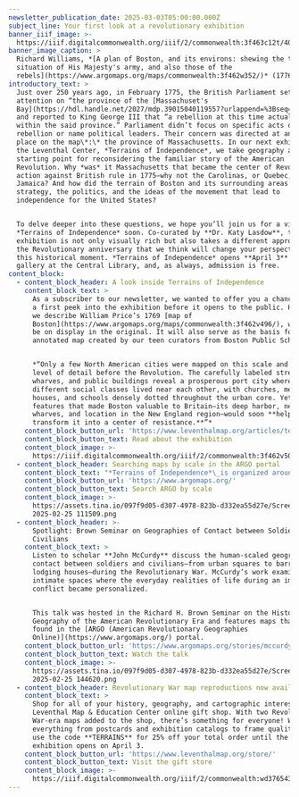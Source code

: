 ```yaml
---
newsletter_publication_date: 2025-03-03T05:00:00.000Z
subject_line: Your first look at a revolutionary exhibition
banner_iiif_image: >-
  https://iiif.digitalcommonwealth.org/iiif/2/commonwealth:3f463c12t/405,1766,6792,2812/1200,/0/default.jpg
banner_image_caption: >
  Richard Williams, *[A plan of Boston, and its environs: shewing the true
  situation of His Majesty's army, and also those of the
  rebels](https://www.argomaps.org/maps/commonwealth:3f462w352/)* (1776)
introductory_text: >
  Just over 250 years ago, in February 1775, the British Parliament set its
  attention on “the province of the [Massachuset's
  Bay](https://hdl.handle.net/2027/mdp.39015040119557?urlappend=%3Bseq=151%3Bownerid=1304246-157),”
  and reported to King George III that “a rebellion at this time actually exists
  within the said province.” Parliament didn’t focus on specific acts of
  rebellion or name political leaders. Their concern was directed at an entire
  place on the map\*:\* the province of Massachusetts. In our next exhibition at
  the Leventhal Center, *Terrains of Independence*, we take geography as the
  starting point for reconsidering the familiar story of the American
  Revolution. Why *was* it Massachusetts that became the center of Revolutionary
  action against British rule in 1775—why not the Carolinas, or Quebec, or
  Jamaica? And how did the terrain of Boston and its surrounding areas shape the
  strategy, the politics, and the ideas of the movement that lead to
  independence for the United States?


  To delve deeper into these questions, we hope you’ll join us for a visit
  *Terrains of Independence* soon. Co-curated by **Dr. Katy Lasdow**, the
  exhibition is not only visually rich but also takes a different approach to
  the Revolutionary anniversary that we think will change your perspective on
  this historical moment. *Terrains of Independence* opens **April 3** in our
  gallery at the Central Library, and, as always, admission is free.
content_block:
  - content_block_header: A look inside Terrains of Independence
    content_block_text: >
      As a subscriber to our newsletter, we wanted to offer you a chance to get
      a first peek into the exhibition before it opens to the public. Here’s how
      we describe William Price’s 1769 [map of
      Boston](https://www.argomaps.org/maps/commonwealth:3f462v496/), which will
      be on display in the original. It will also serve as the basis for a new
      annotated map created by our teen curators from Boston Public Schools.


      *“Only a few North American cities were mapped on this scale and at this
      level of detail before the Revolution. The carefully labeled streets,
      wharves, and public buildings reveal a prosperous port city where
      different social classes lived near each other, with churches, meeting
      houses, and schools densely dotted throughout the urban core. Yet the very
      features that made Boston valuable to Britain—its deep harbor, network of
      wharves, and location in the New England region—would soon **help
      transform it into a center of resistance.**”*
    content_block_button_url: 'https://www.leventhalmap.org/articles/terrains-of-independence-preview/'
    content_block_button_text: Read about the exhibition
    content_block_image: >-
      https://iiif.digitalcommonwealth.org/iiif/2/commonwealth:3f462v50z/2323,679,2666,5165/,1200/0/default.jpg
  - content_block_header: Searching maps by scale in the ARGO portal
    content_block_text: "*Terrains of Independence*\_is organized around the different\_*scales*\_of geography that shaped people’s experiences during the Revolutionary era. The maps in the Leventhal Center’s collections for this period range in scale from hand-drawn plans of forts and battlements to vast depictions of the western hemisphere. In the show, five scales—Empire, Region, City, Landmark, and Nation—become a powerful framework for understanding how place matters in shaping historical events.\n\nIn the [ARGO (American Revolutionary Geographies Online)](https://www.argomaps.org/) portal homepage, you’ll find a search feature that allows you to explore digitized maps by geographic scale. You can focus on each region or scale down to the tiniest plans of forts and individual buildings. Can you imagine how different scales of map were originally used for different purposes?\n"
    content_block_button_url: 'https://www.argomaps.org/'
    content_block_button_text: Search ARGO by scale
    content_block_image: >-
      https://assets.tina.io/097f9d05-d307-4978-823b-d332ea55d27e/Screenshot
      2025-02-25 111509.png
  - content_block_header: >-
      Spotlight: Brown Seminar on Geographies of Contact between Soldiers and
      Civilians
    content_block_text: >
      Listen to scholar **John McCurdy** discuss the human-scaled geographies of
      contact between soldiers and civilians—from urban squares to barracks and
      lodging houses—during the Revolutionary War. McCurdy’s work examines the
      intimate spaces where the everyday realities of life during an imperial
      conflict became personalized.


      This talk was hosted in the Richard H. Brown Seminar on the Historical
      Geography of the American Revolutionary Era and features maps that can be
      found in the [ARGO (American Revolutionary Geographies
      Online)](https://www.argomaps.org/) portal.
    content_block_button_url: 'https://www.argomaps.org/stories/mccurdy-soldier-civilian-contact/'
    content_block_button_text: Watch the talk
    content_block_image: >-
      https://assets.tina.io/097f9d05-d307-4978-823b-d332ea55d27e/Screenshot
      2025-02-25 144620.png
  - content_block_header: Revolutionary War map reproductions now available as print reproductions
    content_block_text: >
      Shop for all of your history, geography, and cartographic interests at the
      Leventhal Map & Education Center online gift shop. With two Revolutionary
      War-era maps added to the shop, there’s something for everyone! With
      everything from postcards and exhibition catalogs to frame quality maps,
      use the code **TERRAINS** for 25% off your total order until the
      exhibition opens on April 3.
    content_block_button_url: 'https://www.leventhalmap.org/store/'
    content_block_button_text: Visit the gift store
    content_block_image: >-
      https://iiif.digitalcommonwealth.org/iiif/2/commonwealth:wd376543v/1658,759,1905,2328/,1200/0/default.jpg
---
```



